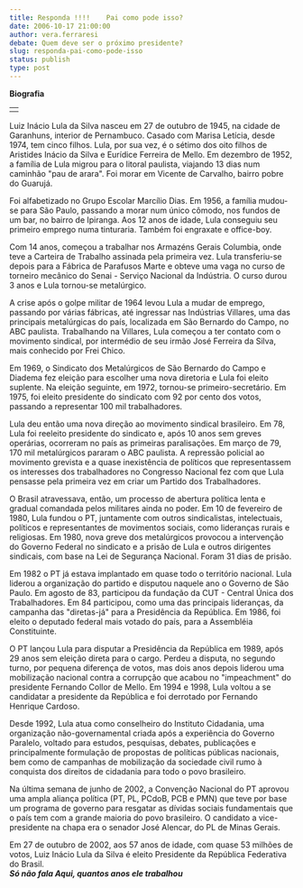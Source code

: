 ```yaml
---
title: Responda !!!!    Pai como pode isso?
date: 2006-10-17 21:00:00
author: vera.ferraresi
debate: Quem deve ser o próximo presidente?
slug: responda-pai-como-pode-isso
status: publish 
type: post
---
```


**Biografia** 


|  |
| --- |
|  |

Luiz Inácio Lula da Silva nasceu em 27 de outubro de 1945, na cidade de Garanhuns, interior de Pernambuco. Casado com Marisa Letícia, desde 1974, tem cinco filhos. Lula, por sua vez, é o sétimo dos oito filhos de Aristides Inácio da Silva e Eurídice Ferreira de Mello. Em dezembro de 1952, a família de Lula migrou para o litoral paulista, viajando 13 dias num caminhão "pau de arara". Foi morar em Vicente de Carvalho, bairro pobre do Guarujá.  
  
Foi alfabetizado no Grupo Escolar Marcílio Dias. Em 1956, a família mudou-se para São Paulo, passando a morar num único cômodo, nos fundos de um bar, no bairro de Ipiranga. Aos 12 anos de idade, Lula conseguiu seu primeiro emprego numa tinturaria. Também foi engraxate e office-boy.  
  
Com 14 anos, começou a trabalhar nos Armazéns Gerais Columbia, onde teve a Carteira de Trabalho assinada pela primeira vez. Lula transferiu-se depois para a Fábrica de Parafusos Marte e obteve uma vaga no curso de torneiro mecânico do Senai - Serviço Nacional da Indústria. O curso durou 3 anos e Lula tornou-se metalúrgico.  
  
A crise após o golpe militar de 1964 levou Lula a mudar de emprego, passando por várias fábricas, até ingressar nas Indústrias Villares, uma das principais metalúrgicas do país, localizada em São Bernardo do Campo, no ABC paulista. Trabalhando na Villares, Lula começou a ter contato com o movimento sindical, por intermédio de seu irmão José Ferreira da Silva, mais conhecido por Frei Chico.  
  
Em 1969, o Sindicato dos Metalúrgicos de São Bernardo do Campo e Diadema fez eleição para escolher uma nova diretoria e Lula foi eleito suplente. Na eleição seguinte, em 1972, tornou-se primeiro-secretário. Em 1975, foi eleito presidente do sindicato com 92 por cento dos votos, passando a representar 100 mil trabalhadores.  
  
Lula deu então uma nova direção ao movimento sindical brasileiro. Em 78, Lula foi reeleito presidente do sindicato e, após 10 anos sem greves operárias, ocorreram no país as primeiras paralisações. Em março de 79, 170 mil metalúrgicos pararam o ABC paulista. A repressão policial ao movimento grevista e a quase inexistência de políticos que representassem os interesses dos trabalhadores no Congresso Nacional fez com que Lula pensasse pela primeira vez em criar um Partido dos Trabalhadores.  
  
O Brasil atravessava, então, um processo de abertura política lenta e gradual comandada pelos militares ainda no poder. Em 10 de fevereiro de 1980, Lula fundou o PT, juntamente com outros sindicalistas, intelectuais, políticos e representantes de movimentos sociais, como lideranças rurais e religiosas. Em 1980, nova greve dos metalúrgicos provocou a intervenção do Governo Federal no sindicato e a prisão de Lula e outros dirigentes sindicais, com base na Lei de Segurança Nacional. Foram 31 dias de prisão.  
  
Em 1982 o PT já estava implantado em quase todo o território nacional. Lula liderou a organização do partido e disputou naquele ano o Governo de São Paulo. Em agosto de 83, participou da fundação da CUT - Central Única dos Trabalhadores. Em 84 participou, como uma das principais lideranças, da campanha das "diretas-já" para a Presidência da República. Em 1986, foi eleito o deputado federal mais votado do país, para a Assembléia Constituinte.  
  
O PT lançou Lula para disputar a Presidência da República em 1989, após 29 anos sem eleição direta para o cargo. Perdeu a disputa, no segundo turno, por pequena diferença de votos, mas dois anos depois liderou uma mobilização nacional contra a corrupção que acabou no "impeachment" do presidente Fernando Collor de Mello. Em 1994 e 1998, Lula voltou a se candidatar a presidente da República e foi derrotado por Fernando Henrique Cardoso.  
  
Desde 1992, Lula atua como conselheiro do Instituto Cidadania, uma organização não-governamental criada após a experiência do Governo Paralelo, voltado para estudos, pesquisas, debates, publicações e principalmente formulação de propostas de políticas públicas nacionais, bem como de campanhas de mobilização da sociedade civil rumo à conquista dos direitos de cidadania para todo o povo brasileiro.  
  
Na última semana de junho de 2002, a Convenção Nacional do PT aprovou uma ampla aliança política (PT, PL, PCdoB, PCB e PMN) que teve por base um programa de governo para resgatar as dívidas sociais fundamentais que o país tem com a grande maioria do povo brasileiro. O candidato a vice-presidente na chapa era o senador José Alencar, do PL de Minas Gerais.  
  
Em 27 de outubro de 2002, aos 57 anos de idade, com quase 53 milhões de votos, Luiz Inácio Lula da Silva é eleito Presidente da República Federativa do Brasil.  
***Só não fala Aqui, quantos anos ele trabalhou***
